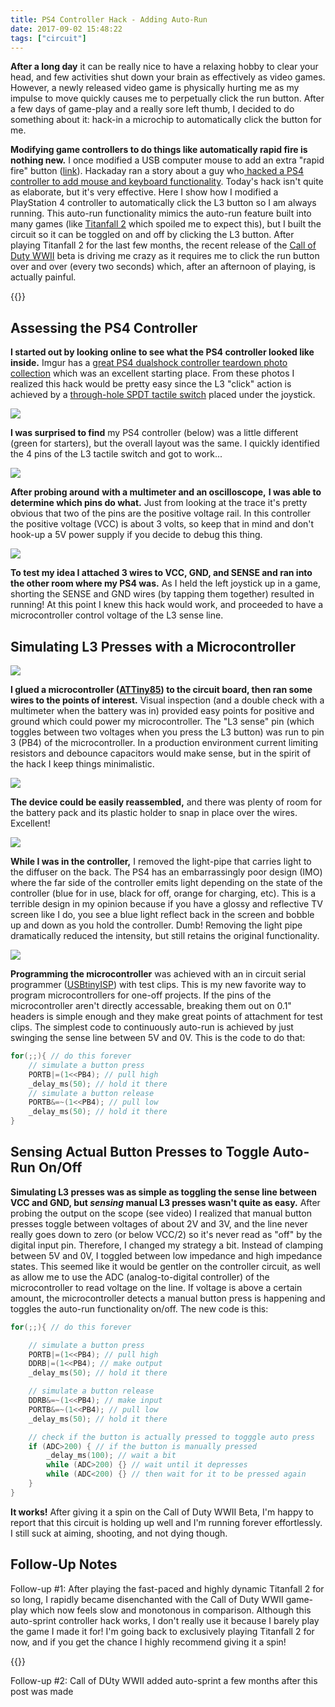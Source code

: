 ```yaml
---
title: PS4 Controller Hack - Adding Auto-Run
date: 2017-09-02 15:48:22
tags: ["circuit"]
---
```




**After a long day** it can be really nice to have a relaxing hobby to clear your head, and few activities shut down your brain as effectively as video games. However, a newly released video game is physically hurting me as my impulse to move quickly causes me to perpetually click the run button. After a few days of game-play and a really sore left thumb, I decided to do something about it: hack-in a microchip to automatically click the button for me.

**Modifying game controllers to do things like automatically rapid fire is nothing new.** I once modified a USB computer mouse to add an extra "rapid fire" button ([link](https://www.swharden.com/wp/2010-12-28-full-auto-rapidfire-mouse-modification/)). Hackaday ran a story about a guy who[ hacked a PS4 controller to add mouse and keyboard functionality](https://hackaday.com/2013/12/12/modifying-a-ps4-dualshock4-controller-to-use-a-mouse-and-keyboard/). Today's hack isn't quite as elaborate, but it's very effective. Here I show how I modified a PlayStation 4 controller to automatically click the L3 button so I am always running. This auto-run functionality mimics the auto-run feature built into many games (like [Titanfall 2](https://www.youtube.com/watch?v=EXwdWuSuiYA) which spoiled me to expect this), but I built the circuit so it can be toggled on and off by clicking the L3 button. After playing Titanfall 2 for the last few months, the recent release of the [Call of Duty WWII](https://www.youtube.com/watch?v=D4Q_XYVescc) beta is driving me crazy as it requires me to click the run button over and over (every two seconds) which, after an afternoon of playing, is actually painful.

{{<youtube v-164sv21Tw>}}

## Assessing the PS4 Controller

**I started out by looking online to see what the PS4 controller looked like inside.** Imgur has a [great PS4 dualshock controller teardown photo collection](http://imgur.com/a/ytRW5) which was an excellent starting place. From these photos I realized this hack would be pretty easy since the L3 "click" action is achieved by a [through-hole SPDT tactile switch](https://learn.sparkfun.com/tutorials/switch-basics) placed under the joystick.

<div class="text-center">

![](https://swharden.com/static/2017/09/02/teardown.jpg)

</div>

**I was surprised to find** my PS4 controller (below) was a little different (green for starters), but the overall layout was the same. I quickly identified the 4 pins of the L3 tactile switch and got to work...

<div class="text-center img-border">

![](https://swharden.com/static/2017/09/02/069.jpg)

</div>

**After probing around** **with a multimeter and an oscilloscope,** **I was able to determine which pins do what.** Just from looking at the trace it's pretty obvious that two of the pins are the positive voltage rail. In this controller the positive voltage (VCC) is about 3 volts, so keep that in mind and don't hook-up a 5V power supply if you decide to debug this thing.

<div class="text-center img-border">

![](https://swharden.com/static/2017/09/02/095.jpg)

</div>

**To test my idea I attached 3 wires to VCC, GND, and SENSE and ran into the other room where my PS4 was.** As I held the left joystick up in a game, shorting the SENSE and GND wires (by tapping them together) resulted in running! At this point I knew this hack would work, and proceeded to have a microcontroller control voltage of the L3 sense line.

## Simulating L3 Presses with a Microcontroller

<div class="text-center img-border">

![](https://swharden.com/static/2017/09/02/145.jpg)

</div>

**I glued a microcontroller ([ATTiny85](http://www.atmel.com/images/atmel-2586-avr-8-bit-microcontroller-attiny25-attiny45-attiny85_datasheet.pdf)) to the circuit board, then ran some wires to the points of interest.** Visual inspection (and a double check with a multimeter when the battery was in) provided easy points for positive and ground which could power my microcontroller. The "L3 sense" pin (which toggles between two voltages when you press the L3 button) was run to pin 3 (PB4) of the microcontroller. In a production environment current limiting resistors and debounce capacitors would make sense, but in the spirit of the hack I keep things minimalistic.

<div class="text-center img-border">

![](https://swharden.com/static/2017/09/02/158.jpg)

</div>

**The device could be easily reassembled,** and there was plenty of room for the battery pack and its plastic holder to snap in place over the wires. Excellent!

<div class="text-center img-border">

![](https://swharden.com/static/2017/09/02/161.jpg)

</div>

**While I was in the controller,** I removed the light-pipe that carries light to the diffuser on the back. The PS4 has an embarrassingly poor design (IMO) where the far side of the controller emits light depending on the state of the controller (blue for in use, black for off, orange for charging, etc). This is a terrible design in my opinion because if you have a glossy and reflective TV screen like I do, you see a blue light reflect back in the screen and bobble up and down as you hold the controller. Dumb! Removing the light pipe dramatically reduced the intensity, but still retains the original functionality.

<div class="text-center img-border">

![](https://swharden.com/static/2017/09/02/166.jpg)

</div>

**Programming the microcontroller** was achieved with an in circuit serial programmer ([USBtinyISP](https://www.ebay.com/sch/i.html?&_nkw=USBtinyISP)) with test clips. This is my new favorite way to program microcontrollers for one-off projects. If the pins of the microcontroller aren't directly accessable, breaking them out on 0.1" headers is simple enough and they make great points of attachment for test clips. The simplest code to continuously auto-run is achieved by just swinging the sense line between 5V and 0V. This is the code to do that:

```c
for(;;){ // do this forever
    // simulate a button press
    PORTB|=(1<<PB4); // pull high
    _delay_ms(50); // hold it there
    // simulate a button release
    PORTB&=~(1<<PB4); // pull low
    _delay_ms(50); // hold it there
}

```

## Sensing Actual Button Presses to Toggle Auto-Run On/Off

**Simulating L3 presses was as simple as toggling the sense line between VCC and GND, but _sensing_ manual L3 presses wasn't quite as easy.** After probing the output on the scope (see video) I realized that manual button presses toggle between voltages of about 2V and 3V, and the line never really goes down to zero (or below VCC/2) so it's never read as "off" by the digital input pin. Therefore, I changed my strategy a bit. Instead of clamping between 5V and 0V, I toggled between low impedance and high impedance states. This seemed like it would be gentler on the controller circuit, as well as allow me to use the ADC (analog-to-digital controller) of the microcontroller to read voltage on the line. If voltage is above a certain amount, the microcontroller detects a manual button press is happening and toggles the auto-run functionality on/off. The new code is this:

```c
for(;;){ // do this forever

    // simulate a button press
    PORTB|=(1<<PB4); // pull high
    DDRB|=(1<<PB4); // make output
    _delay_ms(50); // hold it there

    // simulate a button release
    DDRB&=~(1<<PB4); // make input
    PORTB&=~(1<<PB4); // pull low
    _delay_ms(50); // hold it there

    // check if the button is actually pressed to togggle auto press
    if (ADC>200) { // if the button is manually pressed
        _delay_ms(100); // wait a bit
        while (ADC>200) {} // wait until it depresses
        while (ADC<200) {} // then wait for it to be pressed again
    }
}
```

**It works!** After giving it a spin on the Call of Duty WWII Beta, I'm happy to report that this circuit is holding up well and I'm running forever effortlessly. I still suck at aiming, shooting, and not dying though.

## Follow-Up Notes

Follow-up #1: After playing the fast-paced and highly dynamic Titanfall 2 for so long, I rapidly became disenchanted with the Call of Duty WWII game-play which now feels slow and monotonous in comparison. Although this auto-sprint controller hack works, I don't really use it because I barely play the game I made it for! I'm going back to exclusively playing Titanfall 2 for now, and if you get the chance I highly recommend giving it a spin!

{{<youtube ktw2k3m7Qko>}}

Follow-up #2: Call of DUty WWII added auto-sprint a few months after this post was made
